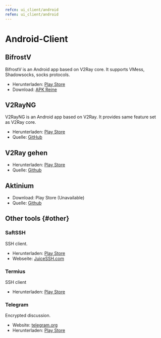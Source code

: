 ```yaml
---
refcn: ui_client/android
refen: ui_client/android
---
```

# Android-Client

## BifrostV

BifrostV is an Android app based on V2Ray core. It supports VMess, Shadowsocks, socks protocols.

* Herunterladen: [Play Store](https://play.google.com/store/apps/details?id=com.github.dawndiy.bifrostv)
* Download: [APK Reine](https://apkpure.com/bifrostv/com.github.dawndiy.bifrostv)

## V2RayNG

V2RayNG is an Android app based on V2Ray. It provides same feature set as V2Ray core.

* Herunterladen: [Play Store](https://play.google.com/store/apps/details?id=com.v2ray.ang)
* Quelle: [GitHub](https://github.com/2dust/v2rayNG)

## V2Ray gehen

* Herunterladen: [Play Store](https://play.google.com/store/apps/details?id=org.kkdev.v2raygo)
* Quelle: [Github](https://github.com/xiaokangwang/V2RayGO)

## Aktinium

* Download: Play Store (Unavailable)
* Quelle: [Github](https://github.com/V2Ray-Android/Actinium)

## Other tools {#other}

### SaftSSH

SSH client.

* Herunterladen: [Play Store](https://play.google.com/store/apps/details?id=com.sonelli.juicessh)
* Webseite: [JuiceSSH.com](https://juicessh.com/)

### Termius

SSH client

* Herunterladen: [Play Store](https://play.google.com/store/apps/details?id=com.server.auditor.ssh.client)

### Telegram

Encrypted discussion.

* Website: [telegram.org](https://telegram.org/)
* Herunterladen: [Play Store](https://play.google.com/store/apps/details?id=org.telegram.messenger)